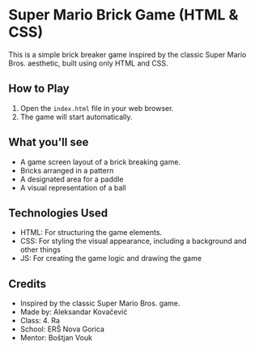# Super Mario Brick Game (HTML & CSS)

This is a simple brick breaker game inspired by the classic Super Mario Bros. aesthetic, built using only HTML and CSS.

## How to Play

1.  Open the `index.html` file in your web browser.
2.  The game will start automatically.

## What you'll see

* A game screen layout of a brick breaking game.
* Bricks arranged in a pattern
* A designated area for a paddle
* A visual representation of a ball

## Technologies Used

* HTML: For structuring the game elements.
* CSS: For styling the visual appearance, including a background and other things
* JS: For creating the game logic and drawing the game

## Credits

* Inspired by the classic Super Mario Bros. game.
* Made by: Aleksandar Kovačević
* Class: 4. Ra
* School: ERŠ Nova Gorica
* Mentor: Boštjan Vouk
